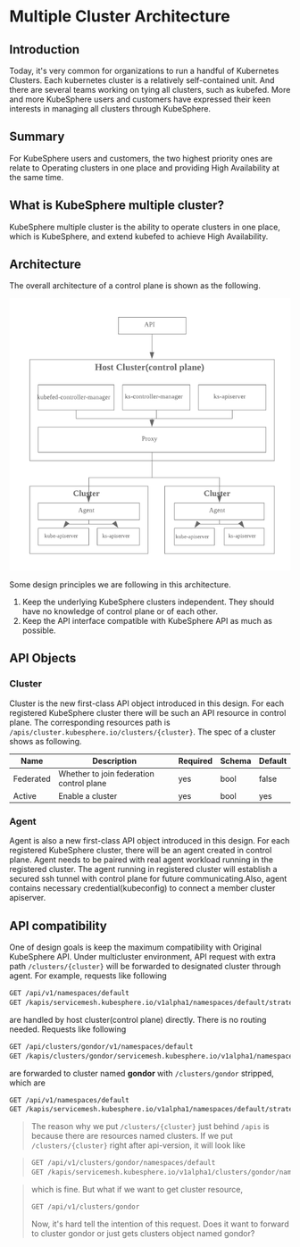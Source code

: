# Multiple Cluster Architecture

## Introduction

Today, it's very common for organizations to run a handful of Kubernetes Clusters. Each kubernetes cluster is a relatively self-contained unit. And there are several teams working on tying all clusters, such as kubefed. More and more KubeSphere users and customers have expressed their keen interests in managing all clusters through KubeSphere.

## Summary
For KubeSphere users and customers, the two highest priority ones are relate to Operating clusters in one place and providing High Availability at the same time.

## What is KubeSphere multiple cluster?
KubeSphere multiple cluster is the ability to operate clusters in one place, which is KubeSphere, and extend kubefed to achieve High Availability.

## Architecture
The overall architecture of a control plane is shown as the following.

![](architecture.png)

Some design principles we are following in this architecture.

1. Keep the underlying KubeSphere clusters independent. They should have no knowledge of control plane or of each other.
2. Keep the API interface compatible with KubeSphere API as much as possible.

## API Objects

### Cluster
Cluster is the new first-class API object introduced in this design. For each registered KubeSphere cluster there will be such an API resource in control plane. The corresponding resources path is `/apis/cluster.kubesphere.io/clusters/{cluster}`. The spec of a cluster shows as following.

|Name|Description|Required|Schema|Default|
|---|---|---|---|---|
|Federated|Whether to join federation control plane|yes|bool|false|
|Active|Enable a cluster|yes|bool|yes|

### Agent
Agent is also a new first-class API object introduced in this design. For each registered KubeSphere cluster, there will be an agent created in control plane. Agent needs to be paired with real agent workload running in the registered cluster. The agent running in registered cluster will establish a secured ssh tunnel with control plane for future communicating.Also, agent contains necessary credential(kubeconfig) to connect a member cluster apiserver.

## API compatibility

One of design goals is keep the maximum compatibility with Original KubeSphere API. Under multicluster environment, API request with extra path `/clusters/{cluster}` will be forwarded to designated cluster through agent. For example, requests like following

```bash
GET /api/v1/namespaces/default
GET /kapis/servicemesh.kubesphere.io/v1alpha1/namespaces/default/strategies/canary
```

are handled by host cluster(control plane) directly. There is no routing needed. Requests like following
```bash
GET /api/clusters/gondor/v1/namespaces/default
GET /kapis/clusters/gondor/servicemesh.kubesphere.io/v1alpha1/namespaces/default/strategies/canary
```
are forwarded to cluster named **gondor** with `/clusters/gondor` stripped, which are
```bash
GET /api/v1/namespaces/default
GET /kapis/servicemesh.kubesphere.io/v1alpha1/namespaces/default/strategies/canary
```

> The reason why we put `/clusters/{cluster}` just behind `/apis` is because there are resources named clusters. If we put `/clusters/{cluster}` right after api-version, it will look like 

> ```bash
> GET /api/v1/clusters/gondor/namespaces/default
> GET /kapis/servicemesh.kubesphere.io/v1alpha1/clusters/gondor/namespaces/default/strategies/canary
> ```

> which is fine. But what if we want to get cluster resource, 
> ```bash
> GET /api/v1/clusters/gondor
> ```
> Now, it's hard tell the intention of this request. Does it want to forward to cluster gondor or just gets clusters object named gondor?